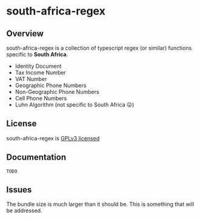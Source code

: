 # south-africa-regex

## Overview

south-africa-regex is a collection of typescript regex (or similar) functions specific to **South Africa**.

- Identity Document
- Tax Income Number
- VAT Number
- Geographic Phone Numbers
- Non-Geographic Phone Numbers
- Cell Phone Numbers
- Luhn Algorithm (not specific to South Africa 😛)

## License

south-africa-regex is [GPLv3 licensed](https://www.gnu.org/licenses/quick-guide-gplv3.html)

## Documentation

`TODO`

## Issues

The bundle size is much larger than it should be. This is something that will be addressed.
